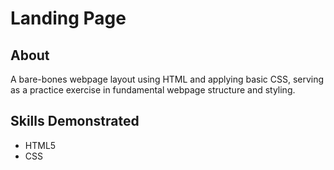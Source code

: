 # Landing Page

## About

A bare-bones webpage layout using HTML and applying basic CSS, serving as a practice exercise in fundamental webpage structure and styling.

## Skills Demonstrated

-   HTML5
-   CSS
